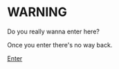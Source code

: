 # WARNING
Do you really wanna enter here?

Once you enter there's no way back.

[Enter](https://jhmakes.github.io/AlternativeSpectrums/intro.html)
